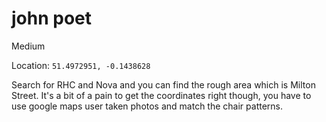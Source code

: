 # john poet
Medium

Location: `51.4972951, -0.1438628`

Search for RHC and Nova and you can find the rough area which is Milton Street.
It's a bit of a pain to get the coordinates right though, you have to use google maps user taken photos and match the chair patterns.
